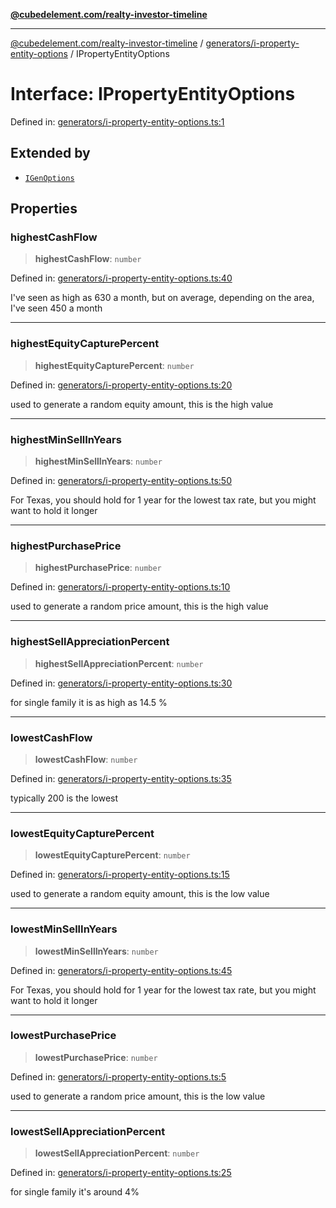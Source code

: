 [**@cubedelement.com/realty-investor-timeline**](../../../index.md)

---

[@cubedelement.com/realty-investor-timeline](../../../modules.md) / [generators/i-property-entity-options](../index.md) / IPropertyEntityOptions

# Interface: IPropertyEntityOptions

Defined in: [generators/i-property-entity-options.ts:1](https://github.com/kvernon/realty-investor-timeline/blob/c7446a8a5576468ac5874a2dd8323180fa97a55b/src/generators/i-property-entity-options.ts#L1)

## Extended by

- [`IGenOptions`](../../../time/simulate/interfaces/IGenOptions.md)

## Properties

### highestCashFlow

> **highestCashFlow**: `number`

Defined in: [generators/i-property-entity-options.ts:40](https://github.com/kvernon/realty-investor-timeline/blob/c7446a8a5576468ac5874a2dd8323180fa97a55b/src/generators/i-property-entity-options.ts#L40)

I've seen as high as 630 a month, but on average, depending on the area, I've seen 450 a month

---

### highestEquityCapturePercent

> **highestEquityCapturePercent**: `number`

Defined in: [generators/i-property-entity-options.ts:20](https://github.com/kvernon/realty-investor-timeline/blob/c7446a8a5576468ac5874a2dd8323180fa97a55b/src/generators/i-property-entity-options.ts#L20)

used to generate a random equity amount, this is the high value

---

### highestMinSellInYears

> **highestMinSellInYears**: `number`

Defined in: [generators/i-property-entity-options.ts:50](https://github.com/kvernon/realty-investor-timeline/blob/c7446a8a5576468ac5874a2dd8323180fa97a55b/src/generators/i-property-entity-options.ts#L50)

For Texas, you should hold for 1 year for the lowest tax rate, but you might want to hold it longer

---

### highestPurchasePrice

> **highestPurchasePrice**: `number`

Defined in: [generators/i-property-entity-options.ts:10](https://github.com/kvernon/realty-investor-timeline/blob/c7446a8a5576468ac5874a2dd8323180fa97a55b/src/generators/i-property-entity-options.ts#L10)

used to generate a random price amount, this is the high value

---

### highestSellAppreciationPercent

> **highestSellAppreciationPercent**: `number`

Defined in: [generators/i-property-entity-options.ts:30](https://github.com/kvernon/realty-investor-timeline/blob/c7446a8a5576468ac5874a2dd8323180fa97a55b/src/generators/i-property-entity-options.ts#L30)

for single family it is as high as 14.5 %

---

### lowestCashFlow

> **lowestCashFlow**: `number`

Defined in: [generators/i-property-entity-options.ts:35](https://github.com/kvernon/realty-investor-timeline/blob/c7446a8a5576468ac5874a2dd8323180fa97a55b/src/generators/i-property-entity-options.ts#L35)

typically 200 is the lowest

---

### lowestEquityCapturePercent

> **lowestEquityCapturePercent**: `number`

Defined in: [generators/i-property-entity-options.ts:15](https://github.com/kvernon/realty-investor-timeline/blob/c7446a8a5576468ac5874a2dd8323180fa97a55b/src/generators/i-property-entity-options.ts#L15)

used to generate a random equity amount, this is the low value

---

### lowestMinSellInYears

> **lowestMinSellInYears**: `number`

Defined in: [generators/i-property-entity-options.ts:45](https://github.com/kvernon/realty-investor-timeline/blob/c7446a8a5576468ac5874a2dd8323180fa97a55b/src/generators/i-property-entity-options.ts#L45)

For Texas, you should hold for 1 year for the lowest tax rate, but you might want to hold it longer

---

### lowestPurchasePrice

> **lowestPurchasePrice**: `number`

Defined in: [generators/i-property-entity-options.ts:5](https://github.com/kvernon/realty-investor-timeline/blob/c7446a8a5576468ac5874a2dd8323180fa97a55b/src/generators/i-property-entity-options.ts#L5)

used to generate a random price amount, this is the low value

---

### lowestSellAppreciationPercent

> **lowestSellAppreciationPercent**: `number`

Defined in: [generators/i-property-entity-options.ts:25](https://github.com/kvernon/realty-investor-timeline/blob/c7446a8a5576468ac5874a2dd8323180fa97a55b/src/generators/i-property-entity-options.ts#L25)

for single family it's around 4%
